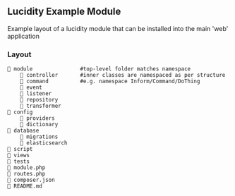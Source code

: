 ## Lucidity Example Module 
Example layout of a lucidity module that can be installed into the main 'web' application


### Layout
```
📁 module               #top-level folder matches namespace
    📁 controller       #inner classes are namespaced as per structure
    📁 command          #e.g. namespace Inform/Command/DoThing
    📁 event
    📁 listener
    📁 repository
    📁 transformer
📁 config  
    📁 providers     
    📁 dictionary
📁 database
    📁 migrations
    📁 elasticsearch
📁 script
📁 views
📁 tests
📄 module.php
📄 routes.php
📄 composer.json
📄 README.md
```

